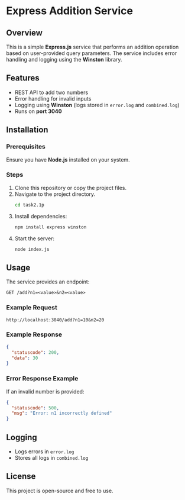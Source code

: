 # Express Addition Service

## Overview
This is a simple **Express.js** service that performs an addition operation based on user-provided query parameters. The service includes error handling and logging using the **Winston** library.

## Features
- REST API to add two numbers
- Error handling for invalid inputs
- Logging using **Winston** (logs stored in `error.log` and `combined.log`)
- Runs on **port 3040**

## Installation
### Prerequisites
Ensure you have **Node.js** installed on your system.

### Steps
1. Clone this repository or copy the project files.
2. Navigate to the project directory.
   ```sh
   cd task2.1p
   ```
3. Install dependencies:
   ```sh
   npm install express winston
   ```
4. Start the server:
   ```sh
   node index.js
   ```

## Usage
The service provides an endpoint:
```http
GET /add?n1=<value>&n2=<value>
```
### Example Request
```http
http://localhost:3040/add?n1=10&n2=20
```
### Example Response
```json
{
  "statuscode": 200,
  "data": 30
}
```
### Error Response Example
If an invalid number is provided:
```json
{
  "statuscode": 500,
  "msg": "Error: n1 incorrectly defined"
}
```

## Logging
- Logs errors in `error.log`
- Stores all logs in `combined.log`

## License
This project is open-source and free to use.

